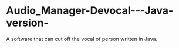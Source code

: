 # Audio_Manager-Devocal---Java-version-
A software that can cut off the vocal of person written in Java.
